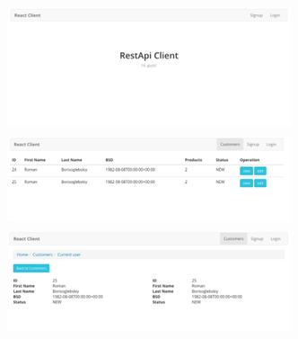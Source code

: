 ![home screen](https://raw.githubusercontent.com/flymio/restapi2test/master/restapi-front/screenshots/home.png)

![customers view](https://raw.githubusercontent.com/flymio/restapi2test/master/restapi-front/screenshots/customers.png)

![customer one view](https://raw.githubusercontent.com/flymio/restapi2test/master/restapi-front/screenshots/customer_one_view.png)

